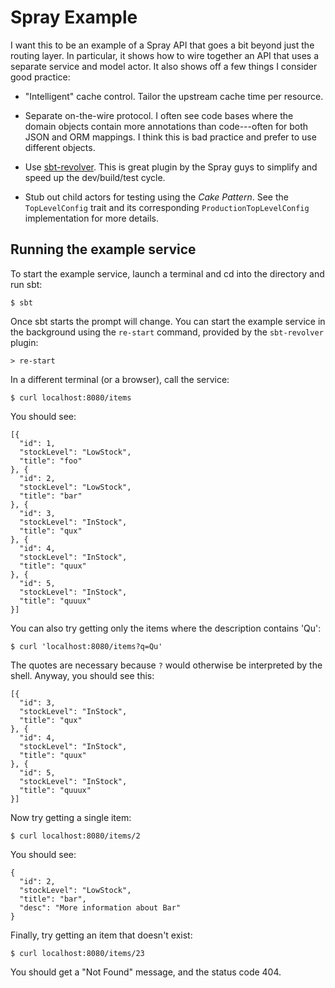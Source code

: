 Spray Example
=============

I want this to be an example of a Spray API that goes a bit beyond just the
routing layer. In particular, it shows how to wire together an API that uses a
separate service and model actor. It also shows off a few things I consider good
practice:

* "Intelligent" cache control. Tailor the upstream cache time per resource.

* Separate on-the-wire protocol. I often see code bases where the domain objects
contain more annotations than code---often for both JSON and ORM mappings.
I think this is bad practice and prefer to use different objects.

* Use [sbt-revolver][]. This is great plugin by the Spray guys to simplify and
speed up the dev/build/test cycle.

* Stub out child actors for testing using the *Cake Pattern*. See the
`TopLevelConfig` trait and its corresponding `ProductionTopLevelConfig`
implementation for more details.

[sbt-revolver]: https://github.com/spray/sbt-revolver

Running the example service
---------------------------

To start the example service, launch a terminal and cd into the directory and
run sbt:

    $ sbt

Once sbt starts the prompt will change. You can start the example service in the background using the `re-start` command, provided by the `sbt-revolver` plugin:

    > re-start

In a different terminal (or a browser), call the service:

    $ curl localhost:8080/items

You should see:

    [{
      "id": 1,
      "stockLevel": "LowStock",
      "title": "foo"
    }, {
      "id": 2,
      "stockLevel": "LowStock",
      "title": "bar"
    }, {
      "id": 3,
      "stockLevel": "InStock",
      "title": "qux"
    }, {
      "id": 4,
      "stockLevel": "InStock",
      "title": "quux"
    }, {
      "id": 5,
      "stockLevel": "InStock",
      "title": "quuux"
    }]

You can also try getting only the items where the description contains 'Qu':

    $ curl 'localhost:8080/items?q=Qu'

The quotes are necessary because `?` would otherwise be interpreted by the
shell. Anyway, you should see this:

    [{
      "id": 3,
      "stockLevel": "InStock",
      "title": "qux"
    }, {
      "id": 4,
      "stockLevel": "InStock",
      "title": "quux"
    }, {
      "id": 5,
      "stockLevel": "InStock",
      "title": "quuux"
    }]

Now try getting a single item:

    $ curl localhost:8080/items/2

You should see:

    {
      "id": 2,
      "stockLevel": "LowStock",
      "title": "bar",
      "desc": "More information about Bar"
    }

Finally, try getting an item that doesn't exist:

    $ curl localhost:8080/items/23

You should get a "Not Found" message, and the status code 404.

